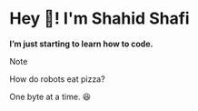 # Hey 👋! I'm Shahid Shafi
**I’m just starting to learn how to code.**

> [!NOTE]
> How do robots eat pizza?
> 
> One byte at a time. 😆
